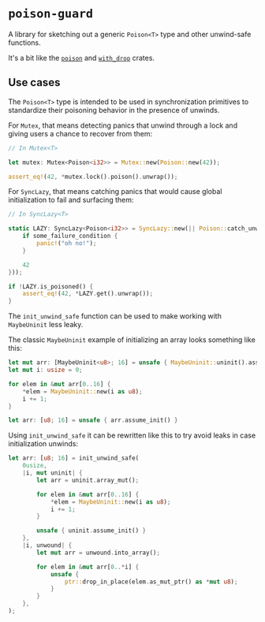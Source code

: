 # `poison-guard`

A library for sketching out a generic `Poison<T>` type and other unwind-safe functions.

It's a bit like the [`poison`](https://github.com/reem/rust-poison) and [`with_drop`](https://github.com/koraa/with_drop/) crates.

## Use cases

The `Poison<T>` type is intended to be used in synchronization primitives to standardize their poisoning behavior in the presence of unwinds.

For `Mutex`, that means detecting panics that unwind through a lock and giving users a chance to recover from them:

```rust
// In Mutex<T>

let mutex: Mutex<Poison<i32>> = Mutex::new(Poison::new(42));

assert_eq!(42, *mutex.lock().poison().unwrap());
```

For `SyncLazy`, that means catching panics that would cause global initialization to fail and surfacing them:

```rust
// In SyncLazy<T>

static LAZY: SyncLazy<Poison<i32>> = SyncLazy::new(|| Poison::catch_unwind(|| {
    if some_failure_condition {
        panic!("oh no!");
    }

    42
}));

if !LAZY.is_poisoned() {
    assert_eq!(42, *LAZY.get().unwrap());
}
```

The `init_unwind_safe` function can be used to make working with `MaybeUninit` less leaky.

The classic `MaybeUninit` example of initializing an array looks something like this:

```rust
let mut arr: [MaybeUninit<u8>; 16] = unsafe { MaybeUninit::uninit().assume_init() };
let mut i: usize = 0;

for elem in &mut arr[0..16] {
    *elem = MaybeUninit::new(i as u8);
    i += 1;
}

let arr: [u8; 16] = unsafe { arr.assume_init() }
```

Using `init_unwind_safe` it can be rewritten like this to try avoid leaks in case initialization unwinds:

```rust
let arr: [u8; 16] = init_unwind_safe(
    0usize,
    |i, mut uninit| {
        let arr = uninit.array_mut();

        for elem in &mut arr[0..16] {
            *elem = MaybeUninit::new(i as u8);
            i += 1;
        }

        unsafe { uninit.assume_init() }
    },
    |i, unwound| {
        let mut arr = unwound.into_array();

        for elem in &mut arr[0..*i] {
            unsafe {
                ptr::drop_in_place(elem.as_mut_ptr() as *mut u8);
            }
        }
    },
);
```
